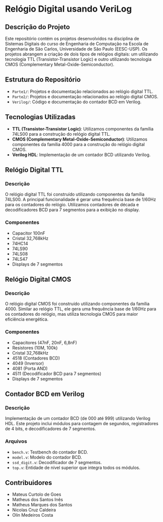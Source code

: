# Relógio Digital usando VeriLog 

## Descrição do Projeto
Este repositório contém os projetos desenvolvidos na disciplina de Sistemas Digitais do curso de Engenharia de Computação na Escola de Engenharia de São Carlos, Universidade de São Paulo (EESC-USP). Os projetos abrangem a criação de dois tipos de relógios digitais: um utilizando tecnologia TTL (Transistor-Transistor Logic) e outro utilizando tecnologia CMOS (Complementary Metal-Oxide-Semiconductor).

## Estrutura do Repositório
- `Parte1/`: Projetos e documentação relacionados ao relógio digital TTL.
- `Parte2/`: Projetos e documentação relacionados ao relógio digital CMOS.
- `Verilog/`: Código e documentação do contador BCD em Verilog.

## Tecnologias Utilizadas
- **TTL (Transistor-Transistor Logic)**: Utilizamos componentes da família 74LS00 para a construção do relógio digital TTL.
- **CMOS (Complementary Metal-Oxide-Semiconductor)**: Utilizamos componentes da família 4000 para a construção do relógio digital CMOS.
- **Verilog HDL**: Implementação de um contador BCD utilizando Verilog.

## Relógio Digital TTL
### Descrição
O relógio digital TTL foi construído utilizando componentes da família 74LS00. A principal funcionalidade é gerar uma frequência base de 1/60Hz para os contadores do relógio. Utilizamos contadores de década e decodificadores BCD para 7 segmentos para a exibição no display.

### Componentes
- Capacitor 100nF
- Cristal 32,768kHz
- 74HC14
- 74LS90
- 74LS08
- 74LS47
- Displays de 7 segmentos


## Relógio Digital CMOS
### Descrição
O relógio digital CMOS foi construído utilizando componentes da família 4000. Similar ao relógio TTL, ele gera uma frequência base de 1/60Hz para os contadores do relógio, mas utiliza tecnologia CMOS para maior eficiência energética.

### Componentes
- Capacitores (47nF, 20nF, 6,8nF)
- Resistores (10M, 100k)
- Cristal 32,768kHz
- 4518 (Contadores BCD)
- 4049 (Inversor)
- 4081 (Porta AND)
- 4511 (Decodificador BCD para 7 segmentos)
- Displays de 7 segmentos


## Contador BCD em Verilog
### Descrição
Implementação de um contador BCD (de 000 até 999) utilizando Verilog HDL. Este projeto inclui módulos para contagem de segundos, registradores de 4 bits, e decodificadores de 7 segmentos.

### Arquivos
- `bench.v`: Testbench do contador BCD.
- `model.v`: Modelo do contador BCD.
- `ssd_digit.v`: Decodificador de 7 segmentos.
- `top.v`: Entidade de nível superior que integra todos os módulos.


## Contribuidores
- Mateus Curtolo de Goes
- Matheus dos Santos Inês
- Matheus Marques dos Santos
- Nicolas Cruz Caldeira
- Olin Medeiros Costa


